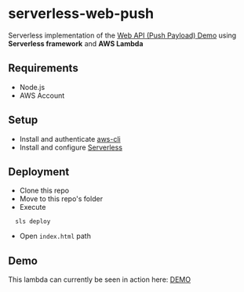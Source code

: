 # serverless-web-push

Serverless implementation of the [Web API (Push Payload) Demo](https://serviceworke.rs/push-payload_demo.html) using **Serverless framework** and **AWS Lambda**

## Requirements

- Node.js 
- AWS Account

## Setup

- Install and authenticate [aws-cli](https://aws.amazon.com/cli/)  
- Install and configure [Serverless](https://serverless.com/)

## Deployment

- Clone this repo
- Move to this repo's folder
- Execute 
```
  sls deploy
```
- Open `index.html` path

## Demo

This lambda can currently be seen in action here: [DEMO](https://x79n1d1ajl.execute-api.us-east-1.amazonaws.com/dev/index.html)